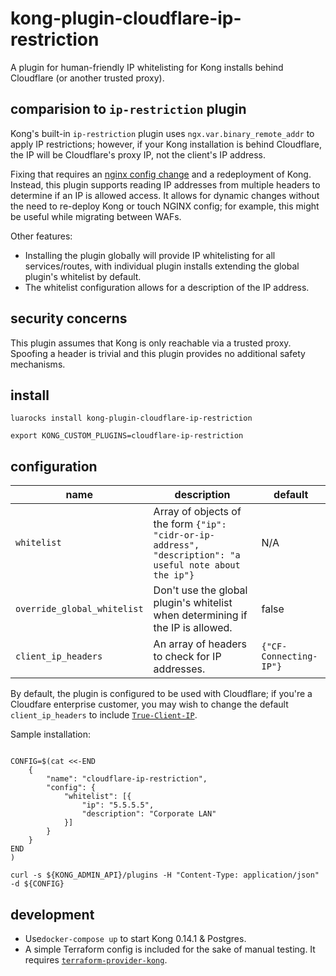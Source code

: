 # kong-plugin-cloudflare-ip-restriction

A plugin for human-friendly IP whitelisting for Kong installs behind Cloudflare (or another trusted proxy).

## comparision to `ip-restriction` plugin

Kong's built-in `ip-restriction` plugin uses `ngx.var.binary_remote_addr` to apply IP restrictions; 
however, if your Kong installation is behind Cloudflare, the IP will be Cloudflare's proxy IP, not the client's IP address.

Fixing that requires an [nginx config change](https://docs.konghq.com/0.14.x/configuration/#real_ip_header) and a redeployment of Kong. 
Instead, this plugin supports reading IP addresses from multiple headers to determine if an IP is allowed access. 
It allows for dynamic changes without the need to re-deploy Kong or touch NGINX config; for example, this might be useful while migrating between WAFs.  

Other features:
    
- Installing the plugin globally will provide IP whitelisting for all services/routes, with individual plugin installs extending the global plugin's whitelist by default. 
- The whitelist configuration allows for a description of the IP address. 

## security concerns

This plugin assumes that Kong is only reachable via a trusted proxy. Spoofing a header is trivial and this plugin provides no additional safety mechanisms.

## install

`luarocks install kong-plugin-cloudflare-ip-restriction`

`export KONG_CUSTOM_PLUGINS=cloudflare-ip-restriction`

## configuration


| name                        | description                                                                                              | default                |
|-----------------------------|----------------------------------------------------------------------------------------------------------|------------------------|
| `whitelist`                 | Array of objects of the form `{"ip": "cidr-or-ip-address", "description": "a useful note about the ip"}` | N/A                    |
| `override_global_whitelist` | Don't use the global plugin's whitelist when determining if the IP is allowed.                           | false                  |
| `client_ip_headers`         | An array of headers to check for IP addresses.                                                           | `{"CF-Connecting-IP"}` |


By default, the plugin is configured to be used with Cloudflare; if you're a Cloudfare enterprise customer, you may wish to change the default `client_ip_headers` to include [`True-Client-IP`](https://support.cloudflare.com/hc/en-us/articles/206776727-What-is-True-Client-IP-).

Sample installation:

```shell

CONFIG=$(cat <<-END
    {
        "name": "cloudflare-ip-restriction",
        "config": {
            "whitelist": [{
                "ip": "5.5.5.5",
                "description": "Corporate LAN"
            }]
        }
    }
END
)

curl -s ${KONG_ADMIN_API}/plugins -H "Content-Type: application/json" -d ${CONFIG}
```

## development

- Use`docker-compose up` to start Kong 0.14.1 & Postgres.
- A simple Terraform config is included for the sake of manual testing. It requires [`terraform-provider-kong`](https://github.com/alexashley/terraform-provider-kong). 
